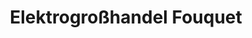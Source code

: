 ---
title: "Elektrogroßhandel Fouquet"
url: /neustadt-an-der-weinstrasse/elektrogrosshandel-fouquet/
shop: Großhandel
---